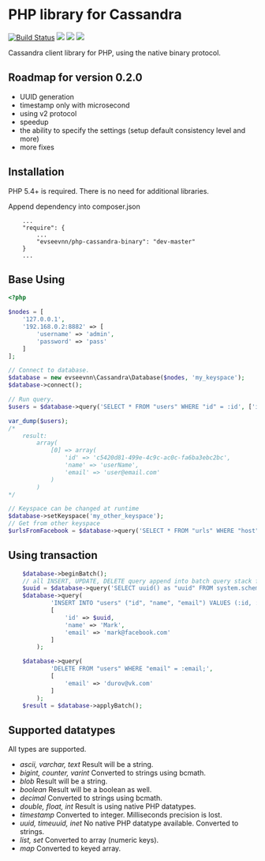 PHP library for Cassandra
=========================

[![Build Status](https://travis-ci.org/LarsFronius/php-cassandra-binary.svg?branch=master)](https://travis-ci.org/LarsFronius/php-cassandra-binary)
<a href="https://codeclimate.com/github/evseevnn/php-cassandra-binary"><img src="https://codeclimate.com/github/evseevnn/php-cassandra-binary.png" /></a>
<a href="https://scrutinizer-ci.com/g/evseevnn/php-cassandra-binary/"><img src="https://scrutinizer-ci.com/g/evseevnn/php-cassandra-binary/badges/quality-score.png?b=master" /></a>
<a href="https://scrutinizer-ci.com/g/evseevnn/php-cassandra-binary/"><img src="https://scrutinizer-ci.com/g/evseevnn/php-cassandra-binary/badges/build.png?b=master" /></a>


Cassandra client library for PHP, using the native binary protocol.

## Roadmap for version 0.2.0
* UUID generation
* timestamp only with microsecond
* using v2 protocol
* speedup
* the ability to specify the settings (setup default consistency level and more)
* more fixes

## Installation

PHP 5.4+ is required. There is no need for additional libraries.

Append dependency into composer.json

```
	...
	"require": {
		...
		"evseevnn/php-cassandra-binary": "dev-master"
	}
	...
```

## Base Using

```php
<?php

$nodes = [
	'127.0.0.1',
	'192.168.0.2:8882' => [
		'username' => 'admin',
		'password' => 'pass'
	]
];

// Connect to database.
$database = new evseevnn\Cassandra\Database($nodes, 'my_keyspace');
$database->connect();

// Run query.
$users = $database->query('SELECT * FROM "users" WHERE "id" = :id', ['id' => 'c5420d81-499e-4c9c-ac0c-fa6ba3ebc2bc']);

var_dump($users);
/*
	result:
		array(
			[0] => array(
				'id' => 'c5420d81-499e-4c9c-ac0c-fa6ba3ebc2bc',
				'name' => 'userName',
				'email' => 'user@email.com'
			)
		)
*/

// Keyspace can be changed at runtime
$database->setKeyspace('my_other_keyspace');
// Get from other keyspace
$urlsFromFacebook = $database->query('SELECT * FROM "urls" WHERE "host" = :host', ['host' => 'facebook.com']);

```

## Using transaction

```php
	$database->beginBatch();
	// all INSERT, UPDATE, DELETE query append into batch query stack for execution after applyBatch
	$uuid = $database->query('SELECT uuid() as "uuid" FROM system.schema_keyspaces LIMIT 1;')[0]['uuid'];
	$database->query(
			'INSERT INTO "users" ("id", "name", "email") VALUES (:id, :name, :email);',
			[
				'id' => $uuid,
				'name' => 'Mark',
				'email' => 'mark@facebook.com'
			]
		);

	$database->query(
			'DELETE FROM "users" WHERE "email" = :email;',
			[
				'email' => 'durov@vk.com'
			]
		);
	$result = $database->applyBatch();
```

## Supported datatypes

All types are supported.

* *ascii, varchar, text*
  Result will be a string.
* *bigint, counter, varint*
  Converted to strings using bcmath.
* *blob*
  Result will be a string.
* *boolean*
  Result will be a boolean as well.
* *decimal*
  Converted to strings using bcmath.
* *double, float, int*
  Result is using native PHP datatypes.
* *timestamp*
  Converted to integer. Milliseconds precision is lost.
* *uuid, timeuuid, inet*
  No native PHP datatype available. Converted to strings.
* *list, set*
  Converted to array (numeric keys).
* *map*
  Converted to keyed array.
